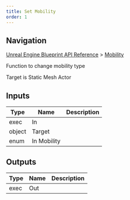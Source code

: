 ```yaml
---
title: Set Mobility
order: 1
---
```

## Navigation

[Unreal Engine Blueprint API Reference](https://dev.epicgames.com/documentation/en-us/unreal-engine/BlueprintAPI) > [Mobility](https://dev.epicgames.com/documentation/en-us/unreal-engine/BlueprintAPI/Mobility)

Function to change mobility type

Target is Static Mesh Actor

## Inputs

| Type | Name | Description |
| --- | --- | --- |
| exec | In |  |
| object | Target |  |
| enum | In Mobility |  |

## Outputs

| Type | Name | Description |
| --- | --- | --- |
| exec | Out |  |
